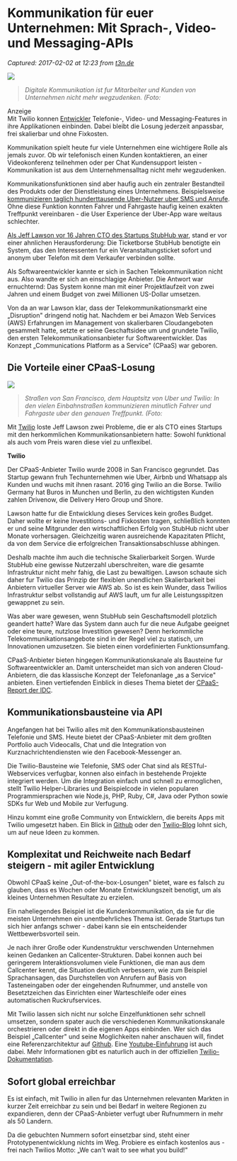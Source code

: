 # Kommunikation für euer Unternehmen: Mit Sprach-, Video- und Messaging-APIs

_Captured: 2017-02-02 at 12:23 from [t3n.de](http://t3n.de/news/kommunikation-fuer-unternehmen-788836/)_

![](http://t3n.de/news/wp-content/uploads/2017/01/Sprach-Video-und-Messaging-APIs-e1485355221869.jpg)

> _Digitale Kommunikation ist fur Mitarbeiter und Kunden von Unternehmen nicht mehr wegzudenken. (Foto:_

Anzeige   
Mit Twilio konnen [Entwickler](http://t3n.de/tag/entwicklung-design) Telefonie-, Video- und Messaging-Features in ihre Applikationen einbinden. Dabei bleibt die Losung jederzeit anpassbar, frei skalierbar und ohne Fixkosten.

Kommunikation spielt heute fur viele Unternehmen eine wichtigere Rolle als jemals zuvor. Ob wir telefonisch einen Kunden kontaktieren, an einer Videokonferenz teilnehmen oder per Chat Kundensupport leisten - Kommunikation ist aus dem Unternehmensalltag nicht mehr wegzudenken.

Kommunikationsfunktionen sind aber haufig auch ein zentraler Bestandteil des Produkts oder der Dienstleistung eines Unternehmens. Beispielsweise [kommunizieren taglich hunderttausende Uber-Nutzer uber SMS und Anrufe](https://customers.twilio.com/208/uber/?utm_medium=cpc&utm_source=t3n&utm_campaign=t3n_sponsored_post). Ohne diese Funktion konnten Fahrer und Fahrgaste haufig keinen exakten Treffpunkt vereinbaren - die User Experience der Uber-App ware weitaus schlechter.

[Als Jeff Lawson vor 16 Jahren CTO des Startups StubHub war](https://www.twilio.com/blog/2015/11/how-jeff-lawson-founded-twilio-build-with-conviction-or-risk-burnout.html?utm_medium=cpc&utm_source=t3n&utm_campaign=t3n_sponsored_post), stand er vor einer ahnlichen Herausforderung: Die Ticketborse StubHub benotigte ein System, das den Interessenten fur ein Veranstaltungsticket sofort und anonym uber Telefon mit dem Verkaufer verbinden sollte.

Als Softwareentwickler kannte er sich in Sachen Telekommunikation nicht aus. Also wandte er sich an einschlagige Anbieter. Die Antwort war ernuchternd: Das System konne man mit einer Projektlaufzeit von zwei Jahren und einem Budget von zwei Millionen US-Dollar umsetzen.

Von da an war Lawson klar, dass der Telekommunikationsmarkt eine „Disruption" dringend notig hat. Nachdem er bei Amazon Web Services (AWS) Erfahrungen im Management von skalierbaren Cloudangeboten gesammelt hatte, setzte er seine Geschaftsidee um und grundete Twilio, den ersten Telekommunikationsanbieter fur Softwareentwickler. Das Konzept „Communications Platform as a Service" (CPaaS) war geboren.

## Die Vorteile einer CPaaS-Losung

![](http://t3n.de/news/wp-content/uploads/2017/01/shutterstock-350398172-e1485361444880.jpg)

> _Straßen von San Francisco, dem Hauptsitz von Uber und Twilio: In den vielen Einbahnstraßen kommunizieren minutlich Fahrer und Fahrgaste uber den genauen Treffpunkt. (Foto:_

Mit [Twilio](https://www.twilio.com/?utm_medium=cpc&utm_source=t3n&utm_campaign=t3n_sponsored_post) loste Jeff Lawson zwei Probleme, die er als CTO eines Startups mit den herkommlichen Kommunikationsanbietern hatte: Sowohl funktional als auch vom Preis waren diese viel zu unflexibel.

**Twilio**

Der CPaaS-Anbieter Twilio wurde 2008 in San Francisco gegrundet. Das Startup gewann fruh Techunternehmen wie Uber, Airbnb und Whatsapp als Kunden und wuchs mit ihnen rasant. 2016 ging Twilio an die Borse. Twilio Germany hat Buros in Munchen und Berlin, zu den wichtigsten Kunden zahlen Drivenow, die Delivery Hero Group und Shore.

Lawson hatte fur die Entwicklung dieses Services kein großes Budget. Daher wollte er keine Investitions- und Fixkosten tragen, schließlich konnten er und seine Mitgrunder den wirtschaftlichen Erfolg von StubHub nicht uber Monate vorhersagen. Gleichzeitig waren ausreichende Kapazitaten Pflicht, da von dem Service die erfolgreichen Transaktionsabschlusse abhingen.

Deshalb machte ihm auch die technische Skalierbarkeit Sorgen. Wurde StubHub eine gewisse Nutzerzahl uberschreiten, ware die gesamte Infrastruktur nicht mehr fahig, die Last zu bewaltigen. Lawson schaute sich daher fur Twilio das Prinzip der flexiblen unendlichen Skalierbarkeit bei Anbietern virtueller Server wie AWS ab. So ist es kein Wunder, dass Twilios Infrastruktur selbst vollstandig auf AWS lauft, um fur alle Leistungsspitzen gewappnet zu sein.

Was aber ware gewesen, wenn StubHub sein Geschaftsmodell plotzlich geandert hatte? Ware das System dann auch fur die neue Aufgabe geeignet oder eine teure, nutzlose Investition gewesen? Denn herkommliche Telekommunikationsangebote sind in der Regel viel zu statisch, um Innovationen umzusetzen. Sie bieten einen vordefinierten Funktionsumfang.

CPaaS-Anbieter bieten hingegen Kommunikationskanale als Bausteine fur Softwareentwickler an. Damit unterscheidet man sich von anderen Cloud-Anbietern, die das klassische Konzept der Telefonanlage „as a Service" anbieten. Einen vertiefenden Einblick in dieses Thema bietet der [CPaaS-Report der IDC](https://www.twilio.com/white-papers/idc-marketscape-leader-2016?utm_medium=cpc&utm_source=t3n&utm_campaign=t3n_sponsored_post).

## Kommunikationsbausteine via API

Angefangen hat bei Twilio alles mit den Kommunikationsbausteinen Telefonie und SMS. Heute bietet der CPaaS-Anbieter mit dem großten Portfolio auch Videocalls, Chat und die Integration von Kurznachrichtendiensten wie den Facebook-Messenger an.

Die Twilio-Bausteine wie Telefonie, SMS oder Chat sind als RESTful-Webservices verfugbar, konnen also einfach in bestehende Projekte integriert werden. Um die Integration einfach und schnell zu ermoglichen, stellt Twilio Helper-Libraries und Beispielcode in vielen popularen Programmiersprachen wie Node.js, PHP, Ruby, C#, Java oder Python sowie SDKs fur Web und Mobile zur Verfugung.

Hinzu kommt eine große Community von Entwicklern, die bereits Apps mit Twilio umgesetzt haben. Ein Blick in [Github](https://github.com/twilio) oder den [Twilio-Blog](https://www.twilio.com/blog?utm_medium=cpc&utm_source=t3n&utm_campaign=t3n_sponsored_post) lohnt sich, um auf neue Ideen zu kommen.

## Komplexitat und Reichweite nach Bedarf steigern - mit agiler Entwicklung

Obwohl CPaaS keine „Out-of-the-box-Losungen" bietet, ware es falsch zu glauben, dass es Wochen oder Monate Entwicklungszeit benotigt, um als kleines Unternehmen Resultate zu erzielen.

Ein naheliegendes Beispiel ist die Kundenkommunikation, da sie fur die meisten Unternehmen ein unentbehrliches Thema ist. Gerade Startups tun sich hier anfangs schwer - dabei kann sie ein entscheidender Wettbewerbsvorteil sein.

Je nach ihrer Große oder Kundenstruktur verschwenden Unternehmen keinen Gedanken an Callcenter-Strukturen. Dabei konnen auch bei geringerem Interaktionsvolumen viele Funktionen, die man aus dem Callcenter kennt, die Situation deutlich verbessern, wie zum Beispiel Sprachansagen, das Durchstellen von Anrufern auf Basis von Tasteneingaben oder der eingehenden Rufnummer, und anstelle von Besetztzeichen das Einrichten einer Warteschleife oder eines automatischen Ruckrufservices.

Mit Twilio lassen sich nicht nur solche Einzelfunktionen sehr schnell umsetzen, sondern spater auch die verschiedenen Kommunikationskanale orchestrieren oder direkt in die eigenen Apps einbinden. Wer sich das Beispiel „Callcenter" und seine Moglichkeiten naher anschauen will, findet eine Referenzarchitektur auf [Github](https://github.com/nash-md/twilio-contact-center). Eine [Youtube-Einfuhrung](https://www.youtube.com/watch?v=fEyoGI4m-lc) ist auch dabei. Mehr Informationen gibt es naturlich auch in der offiziellen [Twilio-Dokumentation](https://www.twilio.com/docs/?utm_medium=cpc&utm_source=t3n&utm_campaign=t3n_sponsored_post).

## Sofort global erreichbar

Es ist einfach, mit Twilio in allen fur das Unternehmen relevanten Markten in kurzer Zeit erreichbar zu sein und bei Bedarf in weitere Regionen zu expandieren, denn der CPaaS-Anbieter verfugt uber Rufnummern in mehr als 50 Landern.

Da die gebuchten Nummern sofort einsetzbar sind, steht einer Prototypenentwicklung nichts im Weg. Probiere es einfach kostenlos aus - frei nach Twilios Motto: „We can't wait to see what you build!"
